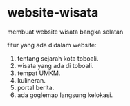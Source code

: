 # website-wisata
membuat website wisata bangka selatan

fitur yang ada didalam website:
1. tentang sejarah kota toboali.
2. wisata yang ada di toboali.
3. tempat UMKM.
4. kulineran.
5. portal berita.
6. ada goglemap langsung kelokasi.
